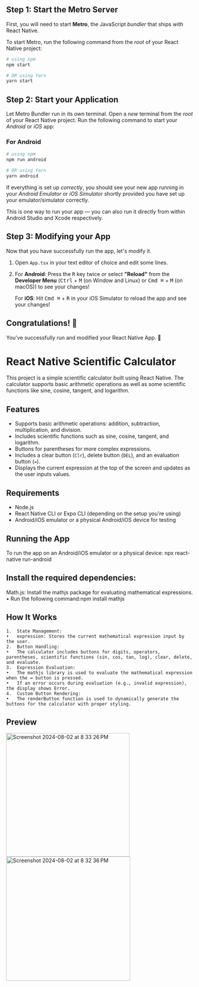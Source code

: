 
## Step 1: Start the Metro Server

First, you will need to start **Metro**, the JavaScript _bundler_ that ships _with_ React Native.

To start Metro, run the following command from the _root_ of your React Native project:

```bash
# using npm
npm start

# OR using Yarn
yarn start
```

## Step 2: Start your Application

Let Metro Bundler run in its _own_ terminal. Open a _new_ terminal from the _root_ of your React Native project. Run the following command to start your _Android_ or _iOS_ app:

### For Android

```bash
# using npm
npm run android

# OR using Yarn
yarn android
```

If everything is set up _correctly_, you should see your new app running in your _Android Emulator_ or _iOS Simulator_ shortly provided you have set up your emulator/simulator correctly.

This is one way to run your app — you can also run it directly from within Android Studio and Xcode respectively.

## Step 3: Modifying your App

Now that you have successfully run the app, let's modify it.

1. Open `App.tsx` in your text editor of choice and edit some lines.
2. For **Android**: Press the <kbd>R</kbd> key twice or select **"Reload"** from the **Developer Menu** (<kbd>Ctrl</kbd> + <kbd>M</kbd> (on Window and Linux) or <kbd>Cmd ⌘</kbd> + <kbd>M</kbd> (on macOS)) to see your changes!

   For **iOS**: Hit <kbd>Cmd ⌘</kbd> + <kbd>R</kbd> in your iOS Simulator to reload the app and see your changes!

## Congratulations! :tada:

You've successfully run and modified your React Native App. :partying_face:

# React Native Scientific Calculator

This project is a simple scientific calculator built using React Native. The calculator supports basic arithmetic operations as well as some scientific functions like sine, cosine, tangent, and logarithm.

## Features

- Supports basic arithmetic operations: addition, subtraction, multiplication, and division.
- Includes scientific functions such as sine, cosine, tangent, and logarithm.
- Buttons for parentheses for more complex expressions.
- Includes a clear button (`Clr`), delete button (`DEL`), and an evaluation button (`=`).
- Displays the current expression at the top of the screen and updates as the user inputs values.

## Requirements

- Node.js
- React Native CLI or Expo CLI (depending on the setup you're using)
- Android/iOS emulator or a physical Android/iOS device for testing

## Running the App

To run the app on an Android/iOS emulator or a physical device:
npx react-native run-android

## Install the required dependencies:

Math.js: Install the mathjs package for evaluating mathematical expressions.
	•	Run the following command:npm install mathjs


## How It Works

	1.	State Management:
	•	expression: Stores the current mathematical expression input by the user.
	2.	Button Handling:
	•	The calculator includes buttons for digits, operators, parentheses, scientific functions (sin, cos, tan, log), clear, delete, and evaluate.
	3.	Expression Evaluation:
	•	The mathjs library is used to evaluate the mathematical expression when the = button is pressed.
	•	If an error occurs during evaluation (e.g., invalid expression), the display shows Error.
	4.	Custom Button Rendering:
	•	The renderButton function is used to dynamically generate the buttons for the calculator with proper styling.


 ## Preview
<img width="332" alt="Screenshot 2024-08-02 at 8 33 26 PM" src="https://github.com/user-attachments/assets/95a8183f-e8fa-48df-9992-b9bd9a3d930e">
<img width="334" alt="Screenshot 2024-08-02 at 8 32 36 PM" src="https://github.com/user-attachments/assets/358fdfb5-f8b0-4d9b-9310-cc2278ef8860">

